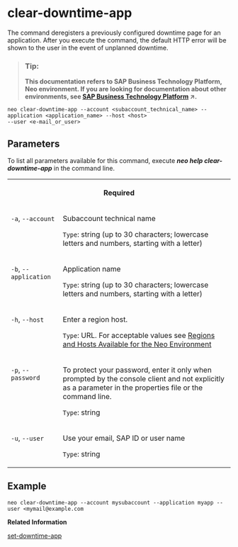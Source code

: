 <!-- loioc9ae25ad31e14d0a9ec18f4d50304aaf -->

# clear-downtime-app

The command deregisters a previously configured downtime page for an application. After you execute the command, the default HTTP error will be shown to the user in the event of unplanned downtime.



> ### Tip:  
> **This documentation refers to SAP Business Technology Platform, Neo environment. If you are looking for documentation about other environments, see [SAP Business Technology Platform](https://help.sap.com/viewer/65de2977205c403bbc107264b8eccf4b/Cloud/en-US/6a2c1ab5a31b4ed9a2ce17a5329e1dd8.html "SAP Business Technology Platform (SAP BTP) is an integrated offering comprised of four technology portfolios: database and data management, application development and integration, analytics, and intelligent technologies. The platform offers users the ability to turn data into business value, compose end-to-end business processes, and build and extend SAP applications quickly.") :arrow_upper_right:.**



```
neo clear-downtime-app --account <subaccount_technical_name> --application <application_name> --host <host> 
--user <e-mail_or_user> 
```



<a name="loioc9ae25ad31e14d0a9ec18f4d50304aaf__section_N1001E_N10012_N10001"/>

## Parameters

To list all parameters available for this command, execute ***neo help clear-downtime-app*** in the command line.


<table>
<tr>
<th valign="top" colspan="2">

Required



</th>
</tr>
<tr>
<td valign="top">

`-a`, `--account`



</td>
<td valign="top">

Subaccount technical name

`Type`: string \(up to 30 characters; lowercase letters and numbers, starting with a letter\)



</td>
</tr>
<tr>
<td valign="top">

`-b`, `--application` 



</td>
<td valign="top">

Application name

`Type`: string \(up to 30 characters; lowercase letters and numbers, starting with a letter\)



</td>
</tr>
<tr>
<td valign="top">

`-h`, `--host`



</td>
<td valign="top">

Enter a region host.

`Type`: URL. For acceptable values see [Regions and Hosts Available for the Neo Environment](../10-concepts-neo/regions-and-hosts-available-for-the-neo-environment-d722f7c.md)



</td>
</tr>
<tr>
<td valign="top">

`-p`, `--password`



</td>
<td valign="top">

To protect your password, enter it only when prompted by the console client and not explicitly as a parameter in the properties file or the command line.

`Type`: string



</td>
</tr>
<tr>
<td valign="top">

`-u`, `--user`



</td>
<td valign="top">

Use your email, SAP ID or user name

`Type`: string



</td>
</tr>
</table>



## Example

```
neo clear-downtime-app --account mysubaccount --application myapp --user <mymail@example.com 
```

**Related Information**  


[set-downtime-app](set-downtime-app-1672997.md "This command configures a custom downtime page (downtime application) for an application. The downtime page is shown to the user in the event of unplanned downtime of the original application.")

